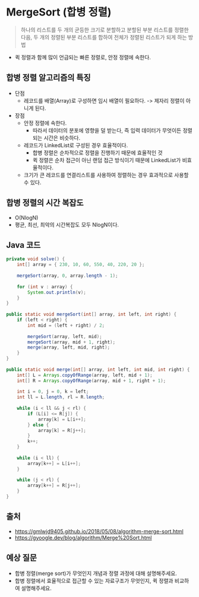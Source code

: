 # MergeSort (합병 정렬)

> 하나의 리스트를 두 개의 균등한 크기로 분할하고 분할된 부분 리스트를 정렬한 다음, 두 개의 정렬된 부분 리스트를 합하여 전체가 정렬된 리스트가 되게 하는 방법
- 퀵 정렬과 함께 많이 언급되는 빠른 정렬로, 안정 정렬에 속한다. 

## 합병 정렬 알고리즘의 특징
- 단점
    - 레코드를 배열(Array)로 구성하면 임시 배열이 필요하다. -> 제자리 정렬이 아니게 된다.
- 장점
    - 안정 정렬에 속한다.
        - 따라서 데이터의 분포에 영향을 덜 받는다, 즉 입력 데이터가 무엇이든 정렬되는 시간은 비슷하다.
    - 레코드가 LinkedList로 구성된 경우 효율적이다.
        - 합병 정렬은 순차적으로 정렬을 진행하기 때문에 효율적인 것
        - 퀵 정렬은 순차 접근이 아닌 랜덤 접근 방식이기 때문에 LinkedList가 비효율적이다.
    - 크기가 큰 레코드를 연결리스트를 사용하여 정렬하는 경우 효과적으로 사용할 수 있다. 

## 합병 정렬의 시간 복잡도
- O(NlogN)
- 평균, 최선, 최악의 시간복잡도 모두 NlogN이다.

## Java 코드
```java
private void solve() {
    int[] array = { 230, 10, 60, 550, 40, 220, 20 };
 
    mergeSort(array, 0, array.length - 1);
 
    for (int v : array) {
        System.out.println(v);
    }
}
 
public static void mergeSort(int[] array, int left, int right) {
    if (left < right) {
        int mid = (left + right) / 2;
 
        mergeSort(array, left, mid);
        mergeSort(array, mid + 1, right);
        merge(array, left, mid, right);
    }
}
 
public static void merge(int[] array, int left, int mid, int right) {
    int[] L = Arrays.copyOfRange(array, left, mid + 1);
    int[] R = Arrays.copyOfRange(array, mid + 1, right + 1);
 
    int i = 0, j = 0, k = left;
    int ll = L.length, rl = R.length;
 
    while (i < ll && j < rl) {
        if (L[i] <= R[j]) {
            array[k] = L[i++];
        } else {
            array[k] = R[j++];
        }
        k++;
    }
 
    while (i < ll) {
        array[k++] = L[i++];
    }
 
    while (j < rl) {
        array[k++] = R[j++];
    }
}

```

## 출처
- https://gmlwjd9405.github.io/2018/05/08/algorithm-merge-sort.html
- https://gyoogle.dev/blog/algorithm/Merge%20Sort.html

## 예상 질문
- 합병 정렬(merge sort)가 무엇인지 개념과 정렬 과정에 대해 설명해주세요.
- 합병 정렬에서 효율적으로 접근할 수 있는 자료구조가 무엇인지, 퀵 정렬과 비교하여 설명해주세요.
